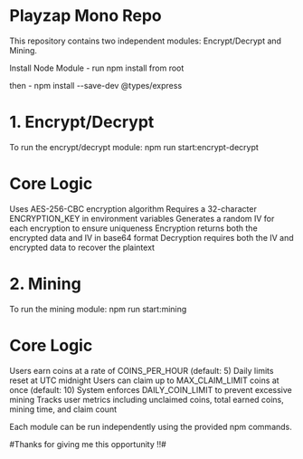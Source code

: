 # Playzap Mono Repo
This repository contains two independent modules: Encrypt/Decrypt and Mining.

Install Node Module - run npm install from root

then - npm install --save-dev @types/express


# 1. Encrypt/Decrypt

To run the encrypt/decrypt module: npm run start:encrypt-decrypt


# Core Logic

Uses AES-256-CBC encryption algorithm
Requires a 32-character ENCRYPTION_KEY in environment variables
Generates a random IV for each encryption to ensure uniqueness
Encryption returns both the encrypted data and IV in base64 format
Decryption requires both the IV and encrypted data to recover the plaintext

# 2. Mining

To run the mining module: npm run start:mining

# Core Logic

Users earn coins at a rate of COINS_PER_HOUR (default: 5)
Daily limits reset at UTC midnight
Users can claim up to MAX_CLAIM_LIMIT coins at once (default: 10)
System enforces DAILY_COIN_LIMIT to prevent excessive mining
Tracks user metrics including unclaimed coins, total earned coins, mining time, and claim count

Each module can be run independently using the provided npm commands.


                                                    
#Thanks for giving me this opportunity !!#
